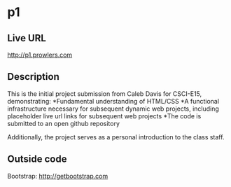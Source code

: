 # p1

## Live URL
<http://p1.prowlers.com>

## Description
This is the initial project submission from Caleb Davis for CSCI-E15, demonstrating:
  *Fundamental understanding of HTML/CSS
  *A functional infrastructure necessary for subsequent dynamic web projects, including placeholder live url links for subsequent web projects 
  *The code is submitted to an open github repository

Additionally, the project serves as a personal introduction to the class staff.

## Outside code
Bootstrap: http://getbootstrap.com


